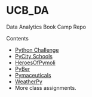 # UCB_DA
Data Analytics Book Camp Repo

Contents
<ul>
  <li> <a href="python_challenge/"> Python Challenge </a></li>
  <li> <a href="PyCitySchools/"> PyCity Schools</a></li>
  <li> <a href="HeroesOfPymoli/"> HeroesOfPymoli </a></li>
  <li> <a href="PyBer/">PyBer</a></li>
  <li> <a href="Pymaceuticals/">Pymaceuticals</a></li>
  <li> <a href="WeatherPy/">WeatherPy</a></li>
  <li> More class assignments.</li></ul>
  
